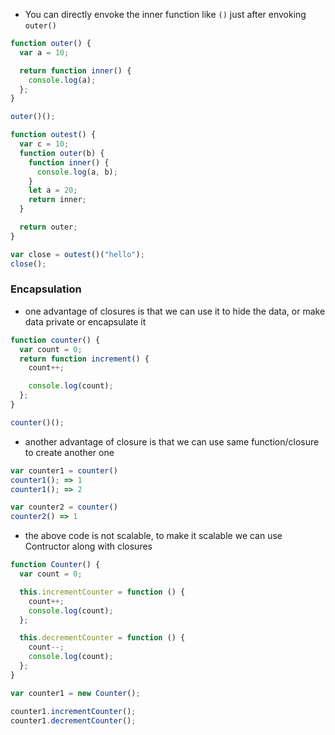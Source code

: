 - You can directly envoke the inner function like `()` just after envoking `outer()`

```js
function outer() {
  var a = 10;

  return function inner() {
    console.log(a);
  };
}

outer()();
```

```js
function outest() {
  var c = 10;
  function outer(b) {
    function inner() {
      console.log(a, b);
    }
    let a = 20;
    return inner;
  }

  return outer;
}

var close = outest()("hello");
close();
```

### Encapsulation

- one advantage of closures is that we can use it to hide the data, or make data private or encapsulate it

```js
function counter() {
  var count = 0;
  return function increment() {
    count++;

    console.log(count);
  };
}

counter()();
```

- another advantage of closure is that we can use same function/closure to create another one

```js
var counter1 = counter()
counter1(); => 1
counter1(); => 2

var counter2 = counter()
counter2() => 1
```

- the above code is not scalable, to make it scalable we can use Contructor along with closures

```js
function Counter() {
  var count = 0;

  this.incrementCounter = function () {
    count++;
    console.log(count);
  };

  this.decrementCounter = function () {
    count--;
    console.log(count);
  };
}

var counter1 = new Counter();

counter1.incrementCounter();
counter1.decrementCounter();
```
